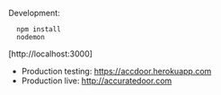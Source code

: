 Development:
```
  npm install
  nodemon
```
[http://localhost:3000]

* Production testing: https://accdoor.herokuapp.com
* Production live: http://accuratedoor.com
